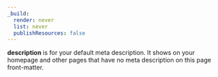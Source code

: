 ```yaml
---
_build:
  render: never
  list: never
  publishResources: false
---
```


**description** is for your default meta description. It shows on your homepage and other pages that have no meta description on this page front-matter.
